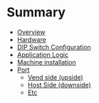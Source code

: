 <!--
SPDX-FileCopyrightText: © 2023 Jinwoo Park (pmnxis@gmail.com)

SPDX-License-Identifier: MIT OR Apache-2.0
-->

# Summary

- [Overview](./overview.md)
- [Hardware](./hardware.md)
- [DIP Switch Configuration](./dip_switch.md)
- [Application Logic](./application.md)
- [Machine installation](./installation.md)
- [Port](./port_overview.md)
    - [Vend side (upside)](./port_vend_side.md)
    - [Host Side (downside)](./port_host_side.md)
    - [Etc](./port_etc.md)
